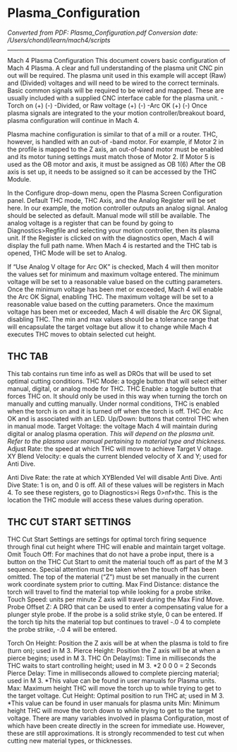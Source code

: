 # Plasma_Configuration

*Converted from PDF: Plasma_Configuration.pdf*
*Conversion date: /Users/chondl/learn/mach4/scripts*

---

<!-- Page 1 -->

Mach 4 Plasma Configuration
This document covers basic configuration of Mach 4 Plasma.
A clear and full understanding of the plasma unit CNC pin out will be required. The plasma unit used
in this example will accept (Raw) and (Divided) voltages and will need to be wired to the correct
terminals.
Basic common signals will be required to be wired and mapped. These are usually included with a
supplied CNC interface cable for the plasma unit.
-Torch on (+) (-)
-Divided, or Raw voltage (+) (-)
-Arc OK (+) (-)
Once plasma signals are integrated to the your motion controller/breakout board, plasma configuration
will continue in Mach 4.


<!-- Page 2 -->

Plasma machine configuration is similar to that of a mill or a router. THC, however, is handled with an
out-of -band motor. For example, if Motor 2 in the profile is mapped to the Z axis, an out-of-band
motor must be enabled and its motor tuning settings must match those of Motor 2. If Motor 5 is used
as the OB motor and axis, it must be assigned as OB 1(6)
After the OB axis is set up, it needs to be assigned so it can be accessed by the THC Module.


<!-- Page 3 -->

In the Configure drop-down menu, open the Plasma Screen Configuration panel.
Default THC mode, THC Axis, and the Analog Register will be set here.
In our example, the motion controller outputs an analog signal. Analog should be selected as default.
Manual mode will still be available. The analog voltage is a register that can be found by going to
Diagnostics>Regfile and selecting your motion controller, then its plasma unit. If the Register is
clicked on with the diagnostics open, Mach 4 will display the full path name. When Mach 4 is restarted
and the THC tab is opened, THC Mode will be set to Analog.


<!-- Page 4 -->

If “Use Analog V oltage for Arc OK” is checked, Mach 4 will then monitor the values set for minimum
and maximum voltage entered.
The minimum voltage will be set to a reasonable value based on the cutting parameters. Once the
minimum voltage has been met or exceeded, Mach 4 will enable the Arc OK Signal, enabling THC.
The maximum voltage will be set to a reasonable value based on the cutting parameters. Once the
maximum voltage has been met or exceeded, Mach 4 will disable the Arc OK Signal, disabling THC.
The min and max values should be a tolerance range that will encapsulate the target voltage but allow it
to change while Mach 4 executes THC moves to obtain selected cut height.
## THC TAB
This tab contains run time info as well as DROs that will be used to set optimal cutting conditions.
THC Mode: a toggle button that will select either manual, digital, or analog mode for THC.
THC Enable: a toggle button that forces THC on. It should only be used in this way when turning the
torch on manually and cutting manually. Under normal conditions, THC is enabled when the torch is
on and it is turned off when the torch is off.
THC On: Arc OK and is associated with an LED.
Up/Down: buttons that control THC when in manual mode.
Target Voltage: the voltage Mach 4 will maintain during digital or analog plasma operation.
*This will depend on the plasma unit. Refer to the plasma user manual pertaining to material type
and thickness.*
Adjust Rate: the speed at which THC will move to achieve Target V oltage.
XY Blend Velocity: e quals the current blended velocity of X and Y; used for Anti Dive.


<!-- Page 5 -->

Anti Dive Rate: the rate at which XYBlended Vel will disable Anti Dive.
Anti Dive State: 1 is on, and 0 is off.
All of these values will be registers in Mach 4. To see these registers, go to
Diagnostics>i Regs 0>nf>thc. This is the location the THC module will access these values during
operation.
## THC CUT START SETTINGS
THC Cut Start Settings are settings for optimal torch firing sequence through final cut height where
THC will enable and maintain target voltage.
Omit Touch Off: For machines that do not have a probe input, there is a button on the THC Cut Start
to omit the material touch off as part of the M 3 sequence. Special attention must be taken when the
touch off has been omitted. The top of the material (“Z”) must be set manually in the current work
coordinate system prior to cutting.
Max Find Distance: distance the torch will travel to find the material top while looking for a probe
strike.
Touch Speed: units per minute Z axis will travel during the Max Find Move.
Probe Offset Z: A DRO that can be used to enter a compensating value for a plunger style probe. If
the probe is a solid strike style, 0 can be entered. If the torch tip hits the material top but continues to
travel -.0 4 to complete the probe strike, -.0 4 will be entered.


<!-- Page 6 -->

Torch On Height: Position the Z axis will be at when the plasma is told to fire (turn on); used in M 3.
Pierce Height: Position the Z axis will be at when a pierce begins; used in M 3.
THC On Delay(ms): Time in milliseconds the THC waits to start controlling height; used in M 3.
*2 0 0 0 = 2 Seconds
Pierce Delay: Time in milliseconds allowed to complete piercing material; used in M 3.
*This value can be found in user manuals for Plasma units.
Max: Maximum height THC will move the torch up to while trying to get to the target voltage.
Cut Height: Optimal position to run THC at; used in M 3.
*This value can be found in user manuals for plasma units
Min: Minimum height THC will move the torch down to while trying to get to the target voltage.
There are many variables involved in plasma Configuration, most of which have been create directly in
the screen for immediate use.
However, these are still approximations. It is strongly recommended to test cut when cutting new
material types, or thicknesses.

